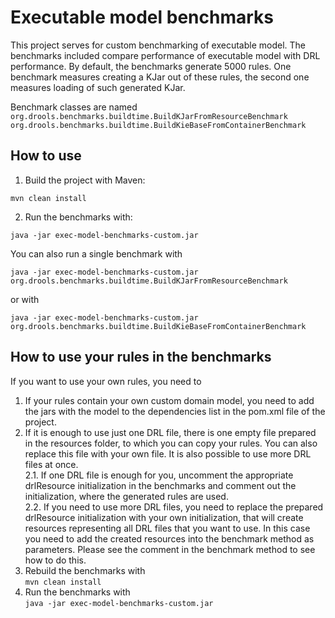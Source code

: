 # Executable model benchmarks #

This project serves for custom benchmarking of executable model. The benchmarks included compare performance of executable model with DRL performance. By default, the benchmarks generate 5000 rules. One benchmark measures creating a KJar out of these rules, the second one measures loading of such generated KJar. 

Benchmark classes are named
`org.drools.benchmarks.buildtime.BuildKJarFromResourceBenchmark`
`org.drools.benchmarks.buildtime.BuildKieBaseFromContainerBenchmark`

## How to use ## 

1. Build the project with Maven:  

`mvn clean install`  

2. Run the benchmarks with:

`java -jar exec-model-benchmarks-custom.jar`

You can also run a single benchmark with

`java -jar exec-model-benchmarks-custom.jar org.drools.benchmarks.buildtime.BuildKJarFromResourceBenchmark`

or with  

`java -jar exec-model-benchmarks-custom.jar org.drools.benchmarks.buildtime.BuildKieBaseFromContainerBenchmark`

## How to use your rules in the benchmarks ##

If you want to use your own rules, you need to 

1. If your rules contain your own custom domain model, you need to add the jars with the model to the dependencies list in the pom.xml file of the project. 
2. If it is enough to use just one DRL file, there is one empty file prepared in the resources folder, to which you can copy your rules. You can also replace this file with your own file. It is also possible to use more DRL files at once.  
2.1. If one DRL file is enough for you, uncomment the appropriate drlResource initialization in the benchmarks and comment out the initialization, where the generated rules are used.  
2.2. If you need to use more DRL files, you need to replace the prepared drlResource initialization with your own initialization, that will create resources representing all DRL files that you want to use. In this case you need to add the created resources into the benchmark method as parameters. Please see the comment in the benchmark method to see how to do this. 
3. Rebuild the benchmarks with  
`mvn clean install`
4. Run the benchmarks with  
`java -jar exec-model-benchmarks-custom.jar`